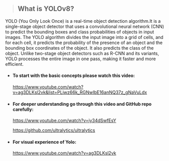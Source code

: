 > ## What is YOLOv8?
YOLO (You Only Look Once) is a real-time object detection algorithm.It is a single-stage object detector that uses a convolutional neural network (CNN) to predict the bounding boxes and class probabilities of objects in input images. The YOLO algorithm divides the input image into a grid of cells, and for each cell, it predicts the probability of the presence of an object and the bounding box coordinates of the object. It also predicts the class of the object. Unlike two-stage object detectors such as R-CNN and its variants, YOLO processes the entire image in one pass, making it faster and more efficient.

+ #### To start with the basic concepts please watch this video:

  https://www.youtube.com/watch?v=ag3DLKsl2vk&list=PLiwz66k_RGNwIbE16anNQ37z_gNaVuLdx

+ #### For deeper understanding go through this video and GitHub repo carefully:

  https://www.youtube.com/watch?v=iy34dSwfEsY
 
  https://github.com/ultralytics/ultralytics
+ #### For visual experience of Yolo:

  https://www.youtube.com/watch?v=ag3DLKsl2vk

